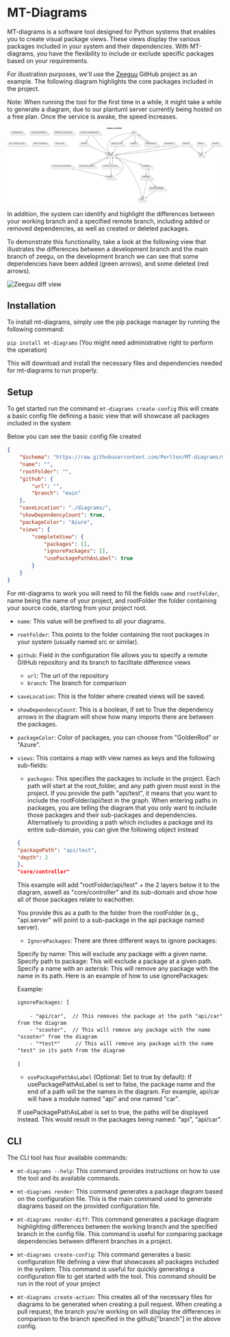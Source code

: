 # MT-Diagrams

MT-diagrams is a software tool designed for Python systems that enables you to create visual package views. These views display the various packages included in your system and their dependencies. With MT-diagrams, you have the flexibility to include or exclude specific packages based on your requirements.

For illustration purposes, we'll use the [Zeeguu](https://github.com/zeeguu/api) GitHub project as an example. The following diagram highlights the core packages included in the project.

Note: When running the tool for the first time in a while, it might take a while to generate a diagram, due to our plantuml server currently being hosted on a free plan. Once the service is awake, the speed increases.

![Zeeguu core view](.github/readme/zeeguu-coreView.png)

In addition, the system can identify and highlight the differences between your working branch and a specified remote branch, including added or removed dependencies, as well as created or deleted packages.

To demonstrate this functionality, take a look at the following view that illustrates the differences between a development branch and the main branch of zeegu, on the development branch we can see that some dependencies have been added (green arrows), and some deleted (red arrows).

![Zeeguu diff view](.github/readme/zeeguu-diffview.png)

## Installation

To install mt-diagrams, simply use the pip package manager by running the following command:

`pip install mt-diagrams` (You might need administrative right to perform the operation)

This will download and install the necessary files and dependencies needed for mt-diagrams to run properly.

## Setup

To get started run the command `mt-diagrams create-config` this will create a basic config file defining a basic view that will showcase all packages included in the system

Below you can see the basic config file created

```json
{
    "$schema": "https://raw.githubusercontent.com/Perlten/MT-diagrams/master/config.schema.json",
    "name": "",
    "rootFolder": "",
    "github": {
        "url": "",
        "branch": "main"
    },
    "saveLocation": "./diagrams/",
    "showDependencyCount": true,
    "packageColor": "Azure",
    "views": {
        "completeView": {
            "packages": [],
            "ignorePackages": [],
            "usePackagePathAsLabel": true
        }
    }
}
```

For mt-diagrams to work you will need to fill the fields `name` and `rootFolder`, name being the name of your project, and rootFolder the folder containing your source code, starting from your project root.

- `name`: This value will be prefixed to all your diagrams.
- `rootFolder`: This points to the folder containing the root packages in your system (usually named src or similar).
- `github`: Field in the configuration file allows you to specify a remote GitHub repository and its branch to facilitate difference views
    - `url`: The url of the repository
    - `branch`: The branch for comparison
- `saveLocation`: This is the folder where created views will be saved.
- `showDependencyCount`: This is a boolean, if set to True the dependency arrows in the diagram will show how many imports there are between the packages.
- `packageColor`: Color of packages, you can choose from "GoldenRod" or "Azure".
- `views`: This contains a map with view names as keys and the following sub-fields: 
    - `packages`: This specifies the packages to include in the project. Each path will start at the root_folder, and any path given must exist in the project. If you provide the path "api/test", it means that you want to include the rootFolder/api/test in the graph.
    When entering paths in packages, you are telling the diagram that you only want to include those packages and their sub-packages and dependencies.
    Alternatively to providing a path which includes a package and its entire sub-domain, you can give the following object instead
    ```json
    {
    "packagePath": "api/test",
    "depth": 2
    },
    "core/controller"
    ```
    This example will add "rootFolder/api/test" + the 2 layers below it to the diagram, aswell as "core/controller" and its sub-domain and show how all of those packages relate to eachother.

    You provide this as a path to the folder from the rootFolder (e.g., "api.server" will point to a sub-package in the api package named server).
    - `IgnorePackages`:
    There are three different ways to ignore packages:

    Specify by name: This will exclude any package with a given name.
    Specify path to package: This will exclude a package at a given path.
    Specify a name with an asterisk: This will remove any package with the name in its path.
    Here is an example of how to use ignorePackages:

    Example:
    ```
    ignorePackages: [

        - "api/car",  // This removes the package at the path "api/car" from the diagram
        - "scooter",  // This will remove any package with the name "scooter" from the diagram
        - "*test*"     // This will remove any package with the name "test" in its path from the diagram
    
    ]
    ```
    

    - `usePackagePathAsLabel` (Optional: Set to true  by default):
    If usePackagePathAsLabel is set to false, the package name and the end of a path will be the names in the diagram. For example, api/car will have a module named "api" and one named "car".

    If usePackagePathAsLabel is set to true, the paths will be displayed instead. This would result in the packages being named: "api", "api/car".
    

## CLI

The CLI tool has four available commands:

- `mt-diagrams --help`: This command provides instructions on how to use the tool and its available commands.

- `mt-diagrams render`: This command generates a package diagram based on the configuration file. This is the main command used to generate diagrams based on the provided configuration file.

- `mt-diagrams render-diff`: This command generates a package diagram highlighting differences between the working branch and the specified branch in the config file. This command is useful for comparing package dependencies between different branches in a project.

- `mt-diagrams create-config`: This command generates a basic configuration file defining a view that showcases all packages included in the system. This command is useful for quickly generating a configuration file to get started with the tool. This command should be run in the root of your project

- `mt-diagrams create-action`: This creates all of the necessary files for diagrams to be generated when creating a pull request. When creating a pull request, the branch you're working on will display the differences in comparison to the branch specified in the github["branch"] in the above config.
